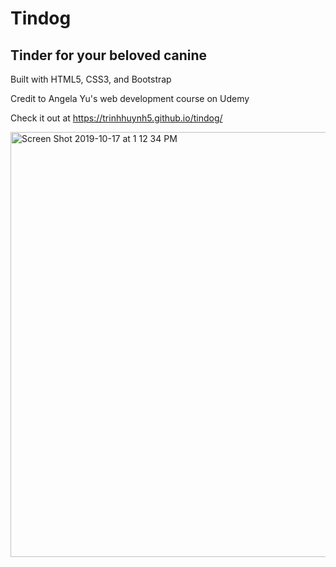 # Tindog
## Tinder for your beloved canine
Built with HTML5, CSS3, and Bootstrap

Credit to Angela Yu's web development course on Udemy

Check it out at https://trinhhuynh5.github.io/tindog/

<img width="680" alt="Screen Shot 2019-10-17 at 1 12 34 PM" src="https://user-images.githubusercontent.com/36995369/67043840-d5fcd280-f0df-11e9-86f3-e479cf588235.png">
